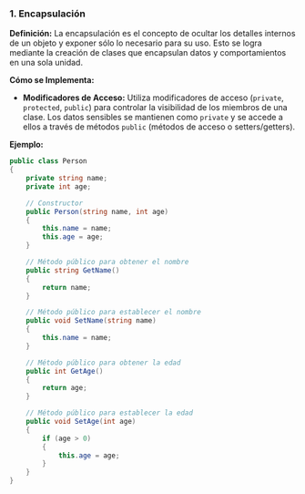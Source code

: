 ### **1. Encapsulación**

**Definición:**
La encapsulación es el concepto de ocultar los detalles internos de un objeto y exponer sólo lo necesario para su uso. Esto se logra mediante la creación de clases que encapsulan datos y comportamientos en una sola unidad.

**Cómo se Implementa:**

- **Modificadores de Acceso:** Utiliza modificadores de acceso (`private`, `protected`, `public`) para controlar la visibilidad de los miembros de una clase. Los datos sensibles se mantienen como `private` y se accede a ellos a través de métodos `public` (métodos de acceso o setters/getters).

**Ejemplo:**

```csharp
public class Person
{
    private string name;
    private int age;

    // Constructor
    public Person(string name, int age)
    {
        this.name = name;
        this.age = age;
    }

    // Método público para obtener el nombre
    public string GetName()
    {
        return name;
    }

    // Método público para establecer el nombre
    public void SetName(string name)
    {
        this.name = name;
    }

    // Método público para obtener la edad
    public int GetAge()
    {
        return age;
    }

    // Método público para establecer la edad
    public void SetAge(int age)
    {
        if (age > 0)
        {
            this.age = age;
        }
    }
}
```
